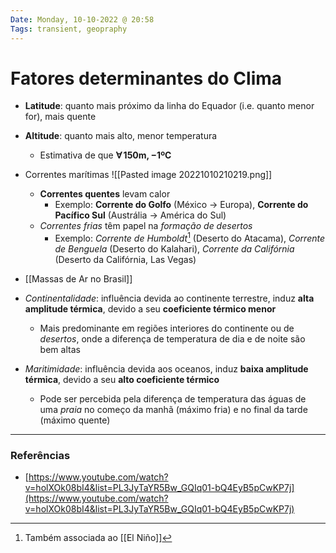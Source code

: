 ```yaml
---
Date: Monday, 10-10-2022 @ 20:58
Tags: transient, geopraphy
---
```

# Fatores determinantes do Clima
- **Latitude**: quanto mais próximo da linha do Equador (i.e. quanto menor for), mais quente
- **Altitude**: quanto mais alto, menor temperatura
	- Estimativa de que $\mathbf{\forall \, 150m, -1ºC}$

- Correntes marítimas
![[Pasted image 20221010210219.png]]
	- **Correntes quentes** levam calor
		- Exemplo: **Corrente do Golfo** (México -> Europa), **Corrente do Pacífico Sul** (Austrália -> América do Sul)
	- *Correntes frias* têm papel na *formação de desertos*
		- Exemplo: *Corrente de Humboldt*[^1] (Deserto do Atacama), *Corrente de Benguela* (Deserto do Kalahari), *Corrente da Califórnia* (Deserto da Califórnia, Las Vegas)
- [[Massas de Ar no Brasil]]
- *Continentalidade*: influência devida ao continente terrestre, induz **alta amplitude térmica**, devido a seu **coeficiente térmico menor**
	- Mais predominante em regiões interiores do continente ou de *desertos*, onde a diferença de temperatura de dia e de noite são bem altas
- *Maritimidade*: influência devida aos oceanos, induz **baixa amplitude térmica**, devido a seu **alto coeficiente térmico**
	- Pode ser percebida pela diferença de temperatura das águas de uma *praia* no começo da manhã (máximo fria) e no final da tarde (máximo quente)

---
### Referências
- [https://www.youtube.com/watch?v=holXOk08bI4&list=PL3JyTaYR5Bw_GQIq01-bQ4EyB5pCwKP7j](https://www.youtube.com/watch?v=holXOk08bI4&list=PL3JyTaYR5Bw_GQIq01-bQ4EyB5pCwKP7j)

[^1]: Também associada ao [[El Niño]]